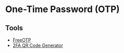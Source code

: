 # One-Time Password (OTP)

## Tools

- [FreeOTP](https://freeotp.github.io/qrcode.html)
- [2FA QR Code Generator](https://stefansundin.github.io/2fa-qr/)

<!--
https://github.com/search?q=nestjs+otpauth+totp&type=code&p=2
https://github.com/search?q=otpli+nestjs&type=code
https://github.com/yeojz/otplib
https://github.com/gobeam/truthy/tree/525b421724ed8b15ec9bd88253949b1c05854408
-->

